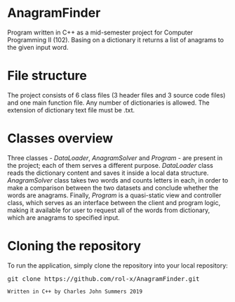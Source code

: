 # AnagramFinder
Program written in C++ as a mid-semester project for Computer Programming II (102). Basing on a dictionary it returns a list of anagrams to the given input word.

# File structure
The project consists of 6 class files (3 header files and 3 source code files) and one main function file. Any number of dictionaries is allowed. The extension of dictionary text file must be .txt.

# Classes overview
Three classes - *DataLoader*, *AnagramSolver* and *Program* - are present in the project; each of them serves a different purpose. *DataLoader* class reads the dictionary content and saves it inside a local data structure. *AnagramSolver* class takes two words and counts letters in each, in order to make a comparison between the two datasets and conclude whether the words are anagrams. Finally, *Program* is a quasi-static view and controller class, which serves as an interface between the client and program logic, making it available for user to request all of the words from dictionary, which are anagrams to specified input.

# Cloning the repository
To run the application, simply clone the repository into your local repository: 

<pre class="command-line"><span class="command">git clone https://github.com/rol-x/AnagramFinder.git</span>
</pre>

`Written in C++ by Charles John Summers 2019`
